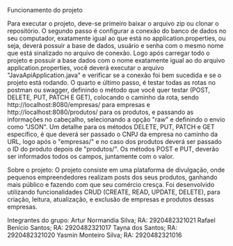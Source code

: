 Funcionamento do projeto

Para executar o projeto, deve-se primeiro baixar o arquivo zip ou clonar o repositório.
O segundo passo é configurar a conexão do banco de dados no seu computador, exatamente igual ao que está no application.properties, ou seja, deverá possuir a base de dados, usuário e senha com o mesmo nome que está sinalizado no arquivo de conexão.
Logo após carregar todo o projeto e possuir a base dados com o nome exatamente igual ao do arquivo application.properties, você deverá executar o arquivo "JavaApiApplication.java" e verificar se a conexão foi bem sucedida e se o projeto está rodando.
O quarto e último passo, é testar todas as rotas no postman ou swagger, definindo o método que você quer testar (POST, DELETE, PUT, PATCH E GET), colocando o caminho da rota, sendo http://localhost:8080/empresas/ para empresas e http://localhost:8080/produtos/ para os produtos, e passando as informações no cabeçalho, selecionando a opção "raw" e definindo o envio como "JSON".
Um detalhe para os métodos DELETE, PUT, PATCH e GET específico, é que deverá ser passado o CNPJ da empresa no caminho da URL, logo após o "empresas/" e no caso dos  produtos deverá ser passado o ID do produto depois de "produtos/".
Os métodos POST e PUT, deverão ser informados todos os campos, juntamente com o valor.

Sobre o projeto:
O projeto consiste em uma plataforma de divulgação, onde pequenos empreendedores realizam posts dos seus produtos, ganhando mais público e fazendo com que seu comércio cresça.
Foi desenvolvido utilizando funcionalidades CRUD (CREATE, READ, UPDATE, DELETE), para criação, leitura, atualização, e exclusão de empresas e produtos dessas empresas.

Integrantes do grupo:
Artur Normandia Silva; RA: 2920482321021
Rafael Benício Santos; RA: 2920482321017
Tayna dos Santos; RA: 2920482321020
Yasmin Monteiro Silva; RA: 2920482321016
